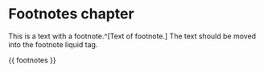 # Footnotes chapter

This is a text with a footnote.^[Text of footnote.] The text should be moved into the footnote liquid tag.

{{ footnotes }}
